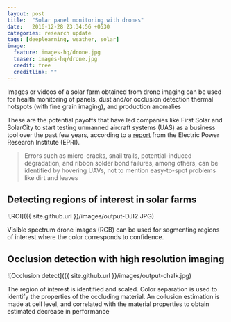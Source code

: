 ```yaml
---
layout: post
title:  "Solar panel monitoring with drones"
date:   2016-12-28 23:34:56 +0530
categories: research update
tags: [deeplearning, weather, solar]
image:
  feature: images-hq/drone.jpg
  teaser: images-hq/drone.jpg
  credit: free
  creditlink: ""
---
```


Images or videos of a solar farm obtained from drone imaging can be used for
health monitoring of panels, dust and/or occlusion detection thermal hotspots (with fine grain imaging), and production anomalies

These are the potential payoffs that have led companies like First Solar and SolarCity to start testing unmanned aircraft systems (UAS) as a business tool over the past few years, according to a [report](http://www.greentechmedia.com/articles/read/flying-robots-the-future-solar-data-farmers-of-america) from the Electric Power Research Institute (EPRI).

> Errors such as micro-cracks, snail trails, potential-induced degradation, and ribbon solder bond failures, among others, can be identified by hovering UAVs, not to mention easy-to-spot problems like dirt and leaves


## Detecting regions of interest in solar farms

![ROI]({{ site.github.url }}/images/output-DJI2.JPG)

Visible spectrum drone images (RGB) can be used for segmenting regions
of interest where the color corresponds to confidence.

## Occlusion detection with high resolution imaging

![Occlusion detect]({{ site.github.url }}/images/output-chalk.jpg)

The region of interest is identified and scaled. Color separation is used to identify the properties of the occluding material. An collusion estimation is made at cell level, and correlated with the material properties to obtain estimated decrease in performance

